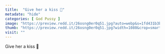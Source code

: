 ```yaml
---
title:  "Give her a kiss 💋"
metadate: "hide"
categories: [ God Pussy ]
image: "https://preview.redd.it/26osng0er0q51.jpg?auto=webp&s=1fd431b3b67b157cc16117e967a7fdd37f914ccb"
thumb: "https://preview.redd.it/26osng0er0q51.jpg?width=1080&crop=smart&auto=webp&s=0783d46e9f2db2f6e8356455df5a311f961a4a61"
visit: ""
---
```

Give her a kiss 💋
